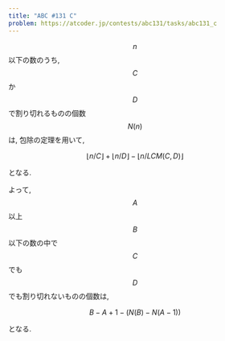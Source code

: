 ```yaml
---
title: "ABC #131 C"
problem: https://atcoder.jp/contests/abc131/tasks/abc131_c
---
```

$$ n $$ 以下の数のうち, $$ C $$ か $$ D $$ で割り切れるものの個数 $$ N(n) $$ は, 包除の定理を用いて,

$$
 \lfloor n/C \rfloor + \lfloor n/D \rfloor - \lfloor n/LCM(C, D) \rfloor
$$

となる.

よって, $$ A $$ 以上 $$ B $$ 以下の数の中で $$ C $$ でも $$ D $$ でも割り切れないものの個数は,

$$
B-A+1-(N(B)-N(A-1))
$$

となる.
